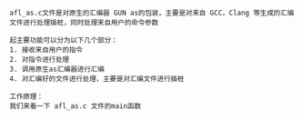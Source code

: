     afl_as.c文件是对原生的汇编器 GUN as的包装，主要是对来自 GCC，Clang 等生成的汇编文件进行处理插桩，同时处理来自用户的命令参数

    起主要功能可以分为以下几个部分：
    1. 接收来自用户的指令
    2. 对指令进行处理
    3. 调用原生as汇编器进行汇编
    4. 对汇编好的文件进行处理，主要是对汇编文件进行插桩

    工作原理：
    我们来看一下 afl_as.c 文件的main函数
    
